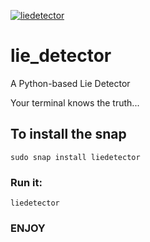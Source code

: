 [![liedetector](https://snapcraft.io/liedetector/badge.svg)](https://snapcraft.io/liedetector)

# lie_detector
A Python-based Lie Detector


Your terminal knows the truth...

## To install the snap

`sudo snap install liedetector`

### Run it:
`liedetector`

### ENJOY

